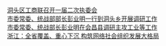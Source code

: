   
[洞头区工商联召开一届二次执委会](http://www.dianyue.me/archives/633/col9irab26o6qyon/)  
[市委常委、统战部部长彭业明一行到洞头乡开展调研工作](http://www.dianyue.me/archives/354/60v29l2r1okimg6i/)  
[市委常委、统战部长彭业明在会昌县调研主攻工业等工作](http://www.dianyue.me/archives/941/x4p6ejvkrslfl0nx/)  
[浙江：全省覆盖、重心下沉 构筑网络社会组织发展大格局](http://www.dianyue.me/archives/197/5pagbr3z3zwp3iax/)